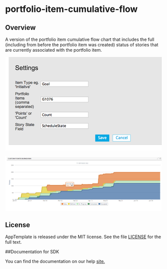 portfolio-item-cumulative-flow
=========================

## Overview
A version of the portfolio item cumulative flow chart that includes the full (including from before the portfolio item was created) status of stories that are currently associated with the portfolio item.

![config screenshot](https://raw.githubusercontent.com/wrackzone/portfolio-item-cumulative-flow/master/docs/screenshot-config.png "Configuration")

![chart screenshot](https://raw.githubusercontent.com/wrackzone/portfolio-item-cumulative-flow/master/docs/screenshot-chart.png "Configuration")

## License

AppTemplate is released under the MIT license.  See the file [LICENSE](./LICENSE) for the full text.

##Documentation for SDK

You can find the documentation on our help [site.](https://help.rallydev.com/apps/2.0rc2/doc/)
